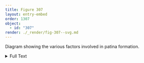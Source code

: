 ```yaml
---
title: Figure 307
layout: entry-embed
order: 1307
object:
  - id: "307"
render: ./_render/fig-307--svg.md
---
```


Diagram showing the various factors involved in patina formation.

<div class="backmatter">

<details class="image-description">

<summary>Full Text</summary>

**LAYERED PATINA**
Combinations/interactions/aging

- CHEMICAL ALTERATION OF METAL
  - Natural corrosion
    - Atmospheric pollutants (indoor/outdoor)
    - Burial (terrestrial or marine)
    - Cleaning
    - Handling (sebum)
    - Bimetallic/ galvanic
    - Other
  - Intentional chemical patina
    - Hot chemical patina
    - Cold chemical patina
    - Atmospheric pollutants (indoor/outdoor)
    - Burial (terrestrial or marine)
    - Other
- COATING
  - Intentional coating
    - Lacquer
    - Paint
    - Resin
    - Varnish
    - Wax
    - Other
  - Deposits/residues accretions
    - Core/investment
    - Dust
    - Oil
    - Soot
    - Wax
    - Burial accretion
    - Other

</details>

</div>
